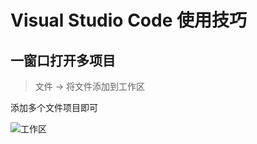 # Visual Studio Code 使用技巧

## 一窗口打开多项目

> 文件 -> 将文件添加到工作区

添加多个文件项目即可

![工作区](https://ws1.sinaimg.cn/large/006KCUaNgy1fvo94f9915j307c09174e.jpg)
